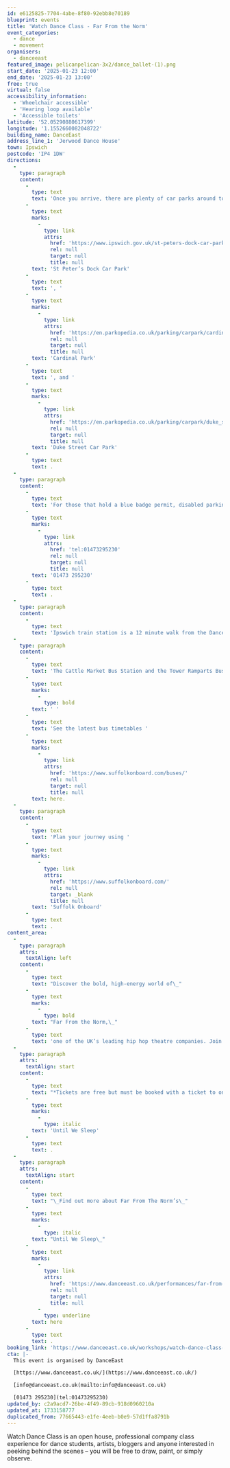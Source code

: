```yaml
---
id: e6125825-7704-4abe-8f80-92ebb8e70189
blueprint: events
title: 'Watch Dance Class - Far From the Norm'
event_categories:
  - dance
  - movement
organisers:
  - danceeast
featured_image: pelicanpelican-3x2/dance_ballet-(1).png
start_date: '2025-01-23 12:00'
end_date: '2025-01-23 13:00'
free: true
virtual: false
accessibility_information:
  - 'Wheelchair accessible'
  - 'Hearing loop available'
  - 'Accessible toilets'
latitude: '52.05290880617399'
longitude: '1.1552660082048722'
building_name: DanceEast
address_line_1: 'Jerwood Dance House'
town: Ipswich
postcode: 'IP4 1DW'
directions:
  -
    type: paragraph
    content:
      -
        type: text
        text: 'Once you arrive, there are plenty of car parks around town but the closest ones to us are '
      -
        type: text
        marks:
          -
            type: link
            attrs:
              href: 'https://www.ipswich.gov.uk/st-peters-dock-car-park'
              rel: null
              target: null
              title: null
        text: 'St Peter’s Dock Car Park'
      -
        type: text
        text: ', '
      -
        type: text
        marks:
          -
            type: link
            attrs:
              href: 'https://en.parkopedia.co.uk/parking/carpark/cardinal_park/ip1/ipswich/?arriving=202403071500&leaving=202403071700'
              rel: null
              target: null
              title: null
        text: 'Cardinal Park'
      -
        type: text
        text: ', and '
      -
        type: text
        marks:
          -
            type: link
            attrs:
              href: 'https://en.parkopedia.co.uk/parking/carpark/duke_street-2/ip3/ipswich/?arriving=202403071500&leaving=202403071700'
              rel: null
              target: null
              title: null
        text: 'Duke Street Car Park'
      -
        type: text
        text: .
  -
    type: paragraph
    content:
      -
        type: text
        text: 'For those that hold a blue badge permit, disabled parking is available on a first come first served basis in the lay-by at the front of the building, please contact our Box Office team for further information on '
      -
        type: text
        marks:
          -
            type: link
            attrs:
              href: 'tel:01473295230'
              rel: null
              target: null
              title: null
        text: '01473 295230'
      -
        type: text
        text: .
  -
    type: paragraph
    content:
      -
        type: text
        text: 'Ipswich train station is a 12 minute walk from the DanceHouse.'
  -
    type: paragraph
    content:
      -
        type: text
        text: 'The Cattle Market Bus Station and the Tower Ramparts Bus Station are within 15 minutes’ walk and buses run frequently.'
      -
        type: text
        marks:
          -
            type: bold
        text: ' '
      -
        type: text
        text: 'See the latest bus timetables '
      -
        type: text
        marks:
          -
            type: link
            attrs:
              href: 'https://www.suffolkonboard.com/buses/'
              rel: null
              target: null
              title: null
        text: here.
  -
    type: paragraph
    content:
      -
        type: text
        text: 'Plan your journey using '
      -
        type: text
        marks:
          -
            type: link
            attrs:
              href: 'https://www.suffolkonboard.com/'
              rel: null
              target: _blank
              title: null
        text: 'Suffolk Onboard'
      -
        type: text
        text: .
content_area:
  -
    type: paragraph
    attrs:
      textAlign: left
    content:
      -
        type: text
        text: "Discover the bold, high-energy world of\_"
      -
        type: text
        marks:
          -
            type: bold
        text: "Far From the Norm,\_"
      -
        type: text
        text: 'one of the UK’s leading hip hop theatre companies. Join us for an exclusive opportunity to witness their dynamic rehearsal process. Watch as their innovative fusion of hip hop, contemporary dance and storytelling comes to life.'
  -
    type: paragraph
    attrs:
      textAlign: start
    content:
      -
        type: text
        text: "*Tickets are free but must be booked with a ticket to one of the performances of\_"
      -
        type: text
        marks:
          -
            type: italic
        text: 'Until We Sleep'
      -
        type: text
        text: .
  -
    type: paragraph
    attrs:
      textAlign: start
    content:
      -
        type: text
        text: "\_Find out more about Far From The Norm’s\_"
      -
        type: text
        marks:
          -
            type: italic
        text: "Until We Sleep\_"
      -
        type: text
        marks:
          -
            type: link
            attrs:
              href: 'https://www.danceeast.co.uk/performances/far-from-the-norm-until-we-sleep/'
              rel: null
              target: null
              title: null
          -
            type: underline
        text: here
      -
        type: text
        text: .
booking_link: 'https://www.danceeast.co.uk/workshops/watch-dance-class-far-from-the-norm/'
cta: |-
  This event is organised by DanceEast

  [https://www.danceeast.co.uk/](https://www.danceeast.co.uk/)

  [info@danceeast.co.uk(mailto:info@danceeast.co.uk)

  [01473 295230](tel:01473295230)
updated_by: c2a9acd7-26be-4f49-89cb-918d0960210a
updated_at: 1733158777
duplicated_from: 77665443-e1fe-4eeb-b0e9-57d1ffa8791b
---
```

Watch Dance Class is an open house, professional company class experience for dance students, artists, bloggers and anyone interested in peeking behind the scenes – you will be free to draw, paint, or simply observe.